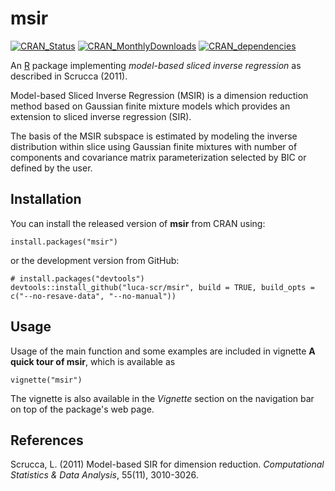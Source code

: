 # msir

[![CRAN\_Status](http://www.r-pkg.org/badges/version/msir)](https://cran.r-project.org/package=msir)
[![CRAN\_MonthlyDownloads](http://cranlogs.r-pkg.org/badges/msir)](https://cran.r-project.org/package=msir)
[![CRAN\_dependencies](https://tinyverse.netlify.com/badge/msir)](https://cran.R-project.org/package=mclust)

An [R](https://www.r-project.org/) package implementing *model-based sliced inverse regression* as described in Scrucca (2011).

Model-based Sliced Inverse Regression (MSIR) is a dimension reduction method based on Gaussian finite mixture models which provides an extension to sliced inverse regression (SIR). 

The basis of the MSIR subspace is estimated by modeling the inverse distribution within slice using Gaussian finite mixtures with number of components and covariance matrix parameterization selected by BIC or defined by the user.

## Installation

You can install the released version of **msir** from CRAN using:

```
install.packages("msir")
```

or the development version from GitHub:

```
# install.packages("devtools")
devtools::install_github("luca-scr/msir", build = TRUE, build_opts = c("--no-resave-data", "--no-manual"))
```

## Usage

Usage of the main function and some examples are included in vignette **A quick tour of msir**, which is available as

```
vignette("msir")
```

The vignette is also available in the *Vignette* section on the navigation bar on top of the package's web page.

## References

Scrucca, L. (2011) Model-based SIR for dimension reduction. *Computational Statistics & Data Analysis*, 55(11), 3010-3026.
